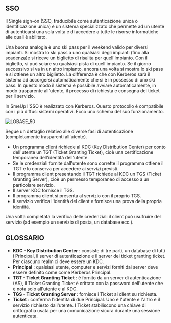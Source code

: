 
## SSO
Il Single sign-on (SSO, traducibile come autenticazione unica o identificazione unica) è un sistema specializzato che permette ad un utente di autenticarsi una sola volta e di accedere a tutte le risorse informatiche alle quali è abilitato.

Una buona analogia è uno ski pass per il weekend valido per diversi impianti.
Si mostra lo ski pass a uno qualsiasi degli impianti (fino alla scadenza)e si riceve un biglietto di risalita per quell'impianto. Con il biglietto, si può sciare su qualsiasi pista di quell'impianto. Se il giorno successivo si va in un altro impianto, ancora una volta si mostra lo ski pass e si ottiene un altro biglietto.
La differenza è che con Kerberos sarà il sistema ad accorgersi automaticamente che si è in possesso di uno ski pass. In questo modo il sistema è possibile avviare automaticamente, in modo trasparente all'utente, il processo di richiesta e consegna del ticket per il servizio.

In SmeUp l'SSO è realizzato con Kerberos.
Questo protocollo è compatibile con i più diffusi sistemi operativi.
Ecco uno schema del suo funzionamento.

![LOBASE_50](http://localhost:3000/immagini/LOSSON_50P/LOBASE_50.png)

Segue un dettaglio relativo alle diverse fasi di autenticazione (completamente trasparenti all'utente).


 - Un programma client richiede al KDC (Key Distribution Center) per conto dell'utente un TGT (Ticket Granting Ticket), cioè una certificazione temporanea dell'identità dell'utente.
 - Se le credenziali fornite dall'utente sono corrette il programma ottiene il TGT e lo conserva per accedere ai servizi previsti.
 - Il programma client presentando il TGT richiede al KDC un TGS (Ticket Granting Server), cioè un permesso temporaneo di accesso a un particolare servizio.
 - Il server KDC fornisce il TGS.
 - Il programma client si presenta al servizio con il proprio TGS.
 - Il servizio verifica l'identità del client e fornisce una prova della propria identità.

Una volta completata la verifica delle credenziali il client può usufruire del servizio (ad esempio un servizio di posta, un database ecc.).

## GLOSSARIO
 * **KDC - Key Distribution Center** :  consiste di tre parti, un database di tutti i Principal, il server di autenticazione e il server dei ticket granting ticket. Per ciascuno realm ci deve essere un KDC.
 * **Principal** :  qualsiasi utente, computer e servizi forniti dai server deve essere definito come come Kerberos Principal.
 * **TGT - Ticket Granting Ticket** :  è fornito da un server di autenticazione (AS), il Ticket Granting Ticket è crittato con la password dell'utente che è nota solo all'utente e al KDC.
 * **TGS - Ticket Granting Server** :  fornisce i Ticket ai client su richiesta.
 * **Ticket** :  conferma l'identità di due Principal. Uno è l'utente e l'altro è il servizio richiesto dall'utente. I Ticket stabiliscono una chiave di crittografia usata per una comunicazione sicura durante una sessione autenticata.
